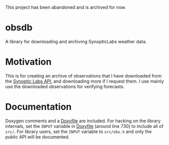 This project has been abandoned and is archived for now.

# obsdb
A library for downloading and archiving SynopticLabs weather data.

# Motivation

This is for creating an archive of observations that I have downloaded from the [Synoptic Labs API](https://developers.synopticdata.com/mesonet/), and downloading more if I request them. I use mainly use the downloaded observations for verifying forecasts.

# Documentation

Doxygen comments and a [Doxyfile](Doxyfile) are included. For hacking on the library internals, set the `INPUT` variable in [Doxyfile](Doxyfile) (around line 730) to include all of `src/`. For library users, set the `INPUT` variable to `src/obs.h` and only the public API will be documented.
